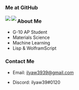 ### Me at GitHub

<img align="left" src="https://github-readme-stats.vercel.app/api?username=ilyaw39&theme=transparent">

<img align="left" src="https://github-readme-stats.vercel.app/api/top-langs/?username=ilyaw39&theme=transparent">

### About Me

- G-10 AP Student
- Materials Science
- Machine Learning
- Lisp & WolframScript

### Contact Me

- Email: ilyaw3939@gmail.com

- Discord: ilyaw39#0120
